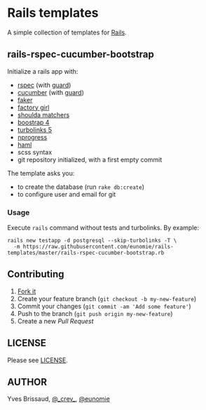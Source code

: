 Rails templates
===============

A simple collection of templates for [Rails](http://rubyonrails.org).

rails-rspec-cucumber-bootstrap
------------------------------

Initialize a rails app with:

- [rspec](https://github.com/rspec/rspec) (with [guard](https://github.com/guard/guard-rspec))
- [cucumber](https://github.com/cucumber/cucumber) (with [guard](https://github.com/guard/guard-cucumber))
- [faker](https://github.com/stympy/faker)
- [factory girl](https://github.com/thoughtbot/factory_girl)
- [shoulda matchers](https://github.com/thoughtbot/shoulda-matchers)
- [boostrap 4](https://github.com/twbs/bootstrap-rubygem)
- [turbolinks 5](https://github.com/turbolinks/turbolinks)
- [nprogress](https://github.com/caarlos0/nprogress-rails)
- [haml](https://github.com/haml/haml)
- scss syntax
- git repository initialized, with a first empty commit

The template asks you:

- to create the database (run `rake db:create`)
- to configure user and email for git

### Usage

Execute `rails` command without tests and turbolinks. By example:

```
rails new testapp -d postgresql --skip-turbolinks -T \
  -m https://raw.githubusercontent.com/eunomie/rails-templates/master/rails-rspec-cucumber-bootstrap.rb
```

Contributing
------------

1. [Fork it](https://github.com/eunomie/rails-templates/fork)
2. Create your feature branch (`git checkout -b my-new-feature`)
3. Commit your changes (`git commit -am 'Add some feature'`)
4. Push to the branch (`git push origin my-new-feature`)
5. Create a new _Pull Request_

LICENSE
-------

Please see [LICENSE](https://github.com/eunomie/rails-template/blob/master/LICENSE).

AUTHOR
------

Yves Brissaud, [@\_crev_](https://twitter.com/_crev_), [@eunomie](https://github.com/eunomie)
